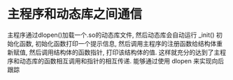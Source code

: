 # 主程序和动态库之间通信

主程序通过dlopen()加载一个.so的动态库文件, 然后动态库会自动运行 _init() 初始化函数, 初始化函数打印一个提示信息, 然后调用主程序的注册函数给结构体重新赋值, 然后调用结构体的函数指针, 打印该结构体的值. 这样就充分的达到了主程序和动态库的函数相互调用和指针的相互传递.
能够通过使用 dlopen 来实现向后跟踪
